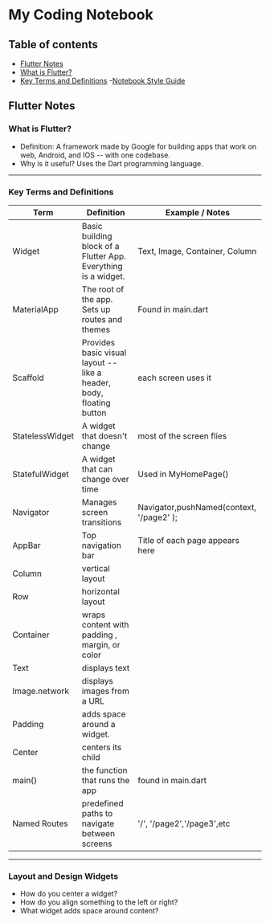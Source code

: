 # My Coding Notebook
## Table of contents
- [Flutter Notes](#flutter-notes)
- [What is Flutter?](#what-is-flutter)
- [Key Terms and Definitions](#Key-Terms-and-Definitions)
-[Notebook Style Guide](#Markdown-Style-Guide-for-Coding-Notebooks)

## Flutter Notes

### What is Flutter?
- Definition: A framework made by Google for building apps that work on web, Android, and IOS -- with one codebase.
- Why is it useful?
Uses the Dart programming language.
---

### Key Terms and Definitions

| Term             | Definition                                      | Example / Notes                          |
|------------------|--------------------------------------------------|-------------------------------------------|
| Widget           |   Basic building block of a Flutter App. Everything is a widget.           |  Text, Image, Container, Column                         |
| MaterialApp      |   The root of the app. Sets up routes and themes                           |   Found in main.dart                                    |
| Scaffold         |   Provides basic visual layout -- like a header, body, floating button     |   each screen uses it                                   |
| StatelessWidget  |   A widget that doesn't change                                             |   most of the screen flies                              |
| StatefulWidget   |   A widget that can change over time                                       |   Used in MyHomePage()                                  |
| Navigator        |   Manages screen transitions                                               |   Navigator,pushNamed(context, '/page2' );              |
| AppBar           |   Top navigation bar                                                       |   Title of each page appears here                       |
| Column           |   vertical layout                                                          |                                                         |
| Row              |   horizontal layout                                                        |                                                         |
| Container        |   wraps content with padding , margin, or color                            |                                                         |
| Text             |   displays text                                                            |                                                         |
| Image.network    |   displays images from a URL                                               |                                                         |
| Padding          |   adds space around a widget.                                              |                                                         |
| Center           |   centers its child                                                        |                                                         |
| main()           |   the function that runs the app                                           |   found in main.dart                                    |
| Named Routes     |   predefined paths to navigate between screens                             |   '/', '/page2','/page3',etc                            |

---

### Layout and Design Widgets
- How do you center a widget?
- How do you align something to the left or right?
- What widget adds space around content?
